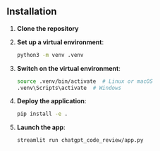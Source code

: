 ## Installation

1. **Clone the repository**

2. **Set up a virtual environment**:

   ```bash
   python3 -m venv .venv
   ```

3. **Switch on the virtual environment**:

   ```bash
   source .venv/bin/activate  # Linux or macOS
   .venv\Scripts\activate  # Windows
   ```

4. **Deploy the application**:

   ```bash
   pip install -e .
   ```

5. **Launch the app**:

   ```bash
   streamlit run chatgpt_code_review/app.py
   ```
